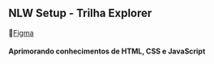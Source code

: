 ## NLW Setup - Trilha Explorer

🔗[Figma](<https://www.figma.com/file/qPUsktnQQCVusb2yVwOYWF/Habits-(e)-(Community)?node-id=75%3A128>)

#### Aprimorando conhecimentos de HTML, CSS e JavaScript